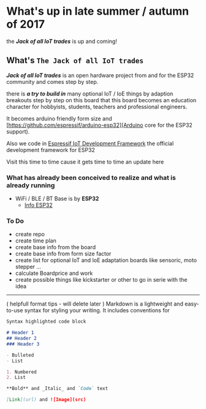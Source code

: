 # What's up in late summer / autumn of 2017

the ***Jack of all IoT trades*** is up and coming!


## What's `The Jack of all IoT trades`

***Jack of all IoT trades*** is an open hardware project from and for the ESP32 community and comes step by step.

there is **_a try to build in_** many optional IoT / IoE things by adaption breakouts step by step on this board that this board becomes an education character for hobbyists, students, teachers and professional engineers.

It becomes arduino friendly form size and [https://github.com/espressif/arduino-esp32](Arduino core for the ESP32 support). 

Also we code in [Espressif IoT Development Framework](https://github.com/espressif/esp-idf) the official development framework for ESP32

Visit this time to time cause it gets time to time an update here

### What has already been conceived to realize and what is already running  

- WiFi / BLE / BT Base is by **ESP32**
  - [Info ESP32](http://espressif.com/en/products/hardware/esp32/overview)

### To Do

- create repo
- create time plan
- create base info from the board
- create base info from form size factor
- create list for optional IoT and IoE adaptation boards like sensoric, moto stepper ...
- calculate Boardprice and work
- create possible things like kickstarter or other to go in serie with the idea


--------------------------------------------------------------------------------------------------




( helpfull format tips - will delete later ) 
Markdown is a lightweight and easy-to-use syntax for styling your writing. It includes conventions for

```markdown
Syntax highlighted code block

# Header 1
## Header 2
### Header 3

- Bulleted
- List

1. Numbered
2. List

**Bold** and _Italic_ and `Code` text

[Link](url) and ![Image](src)
```


